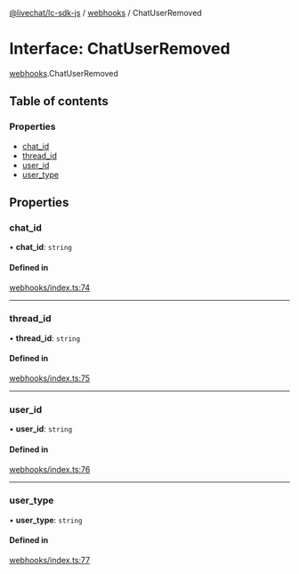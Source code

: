 [@livechat/lc-sdk-js](../README.md) / [webhooks](../modules/webhooks.md) / ChatUserRemoved

# Interface: ChatUserRemoved

[webhooks](../modules/webhooks.md).ChatUserRemoved

## Table of contents

### Properties

- [chat\_id](webhooks.ChatUserRemoved.md#chat_id)
- [thread\_id](webhooks.ChatUserRemoved.md#thread_id)
- [user\_id](webhooks.ChatUserRemoved.md#user_id)
- [user\_type](webhooks.ChatUserRemoved.md#user_type)

## Properties

### chat\_id

• **chat\_id**: `string`

#### Defined in

[webhooks/index.ts:74](https://github.com/livechat/lc-sdk-js/blob/a3fdde0/src/webhooks/index.ts#L74)

___

### thread\_id

• **thread\_id**: `string`

#### Defined in

[webhooks/index.ts:75](https://github.com/livechat/lc-sdk-js/blob/a3fdde0/src/webhooks/index.ts#L75)

___

### user\_id

• **user\_id**: `string`

#### Defined in

[webhooks/index.ts:76](https://github.com/livechat/lc-sdk-js/blob/a3fdde0/src/webhooks/index.ts#L76)

___

### user\_type

• **user\_type**: `string`

#### Defined in

[webhooks/index.ts:77](https://github.com/livechat/lc-sdk-js/blob/a3fdde0/src/webhooks/index.ts#L77)
